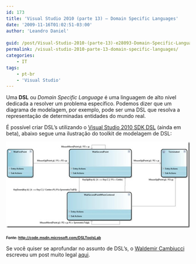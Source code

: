 ```yaml
---
id: 173
title: 'Visual Studio 2010 (parte 13) – Domain Specific Languages'
date: '2009-11-16T01:02:51-03:00'
author: 'Leandro Daniel'

guid: /post/Visual-Studio-2010-(parte-13)-e28093-Domain-Specific-Languages.aspx
permalink: /visual-studio-2010-parte-13-domain-specific-languages/
categories:
    - IT
tags:
    - pt-br
    - 'Visual Studio'
---
```


Uma **DSL** ou *Domain Specific Language* é uma linguagem de alto nível dedicada a resolver um problema específico. Podemos dizer que um diagrama de modelagem, por exemplo, pode ser uma DSL que resolva a representação de determinadas entidades do mundo real.

É possível criar DSL’s utilizando o [Visual Studio 2010 SDK DSL](http://www.microsoft.com/downloads/details.aspx?FamilyID=f5431a70-b421-4be6-8fd3-6b27abda0817&displaylang=en) (ainda em beta), abaixo segue uma ilustração do toolkit de modelagem de DSL:

![VS2010DSLToolsLab](/assets/pics/WindowsLiveWriter/VisualStudio2010parte13DomainSpecificLan/0802CED4/VS2010DSLToolsLab.jpg "VS2010DSLToolsLab")

**<font size="1">Fonte: </font>**[**<font size="1">http://code.msdn.microsoft.com/DSLToolsLab</font>**](http://code.msdn.microsoft.com/DSLToolsLab)

Se você quiser se aprofundar no assunto de DSL’s, o [Waldemir Cambiucci](http://blogs.msdn.com/wcamb/default) escreveu um post muito legal [aqui](http://blogs.msdn.com/wcamb/archive/2009/08/17/algumas-palavrinhas-sobre-domain-specific-language-dsl).
